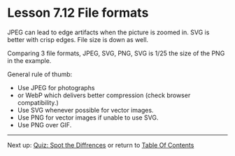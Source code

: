 # Lesson 7.12 File formats

JPEG can lead to edge artifacts when the picture is zoomed in.
SVG is better with crisp edges. File size is down as well.

Comparing 3 file formats, JPEG, SVG, PNG, SVG is 1/25 the size of the PNG in the example.

General rule of thumb:
- Use JPEG for photographs
- or WebP which delivers better compression (check browser compatibility.)
- Use SVG whenever possible for vector images.
- Use PNG for vector images if unable to use SVG.
- Use PNG over GIF.

- - -
Next up: [Quiz: Spot the Diffrences](ND024_Part2_Lesson07_13.md) or return to [Table Of Contents](./ND024_TableOfContents.md)
